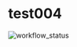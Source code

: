 # test004

![workflow_status](https://github.com/aneeshk83/test004/actions/workflows/sample.yml/badge.svg?event=push)

